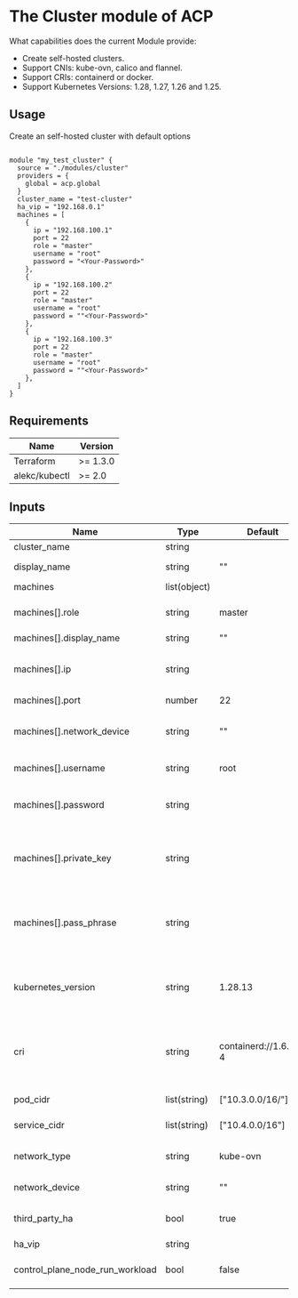 # The Cluster module of ACP

What capabilities does the current Module provide:

- Create self-hosted clusters.
- Support CNIs: kube-ovn, calico and flannel.
- Support CRIs: containerd or docker.
- Support Kubernetes Versions: 1.28, 1.27, 1.26 and 1.25.

## Usage

Create an self-hosted cluster with default options
```

module "my_test_cluster" {
  source = "./modules/cluster"
  providers = {
    global = acp.global
  }
  cluster_name = "test-cluster"
  ha_vip = "192.168.0.1"
  machines = [
    {
      ip = "192.168.100.1"
      port = 22
      role = "master"
      username = "root"
      password = "<Your-Password>"
    },
    {
      ip = "192.168.100.2"
      port = 22
      role = "master"
      username = "root"
      password = ""<Your-Password>"
    },
    {
      ip = "192.168.100.3"
      port = 22
      role = "master"
      username = "root"
      password = ""<Your-Password>"
    },
  ]
}
```


## Requirements
| Name | Version |
|------|---------|
| Terraform | >= 1.3.0 |
| alekc/kubectl | >= 2.0 |

## Inputs

| Name | Type | Default | Required | Description |
|------|-------------|------|---------|----------|
| cluster_name | string |  | Y | Cluster name |
| display_name | string | "" | N | Cluster display name |
| machines | list(object) |  | Y | Cluster machines |
| machines[].role | string | master | Y | Machine role, options: master, node |
| machines[].display_name | string | "" | N | Node display name |
| machines[].ip | string |  | Y | Machine IP, required, used for communication inside the cluster |
| machines[].port | number | 22 | Y | Machine SSH port |
| machines[].network_device | string | "" | N | Machine network device used for communication inside the cluster |
| machines[].username | string | root | Y | Machine SSH username |
| machines[].password | string |  | N | Machine SSH password, password or private_key must be defined |
| machines[].private_key | string | | N | Machine SSH private key, password or private_key must be defined |
| machines[].pass_phrase | string |  | N | Machine SSH private key pass phrase, optional, only used when private_key is defined  |
| kubernetes_version | string | 1.28.13 | Y | Kubernetes version, options: 1.28.13, 1.27.16-1, 1.26.15-1, 1.25.16-2 |
| cri | string | containerd://1.6.28-4 | Y | "CRI type and version, options: containerd://1.6.28-4, docker://20.10.27-4 |
| pod_cidr | list(string) | ["10.3.0.0/16/"] | Y | CIDR for kubernetes pods |
| service_cidr | list(string) | ["10.4.0.0/16"] | Y | CIDR for kubernetes services |
| network_type | string | kube-ovn | Y | Network type, options: kube-ovn, calico, flannel |
| network_device | string | "" | N | Default network device |
| third_party_ha | bool | true | Y | Use the third party HA if true, use the self-built VIP if false |
| ha_vip | string |  | Y | HA VIP |
| control_plane_node_run_workload | bool | false | N | Allow run workload on control plane node |
